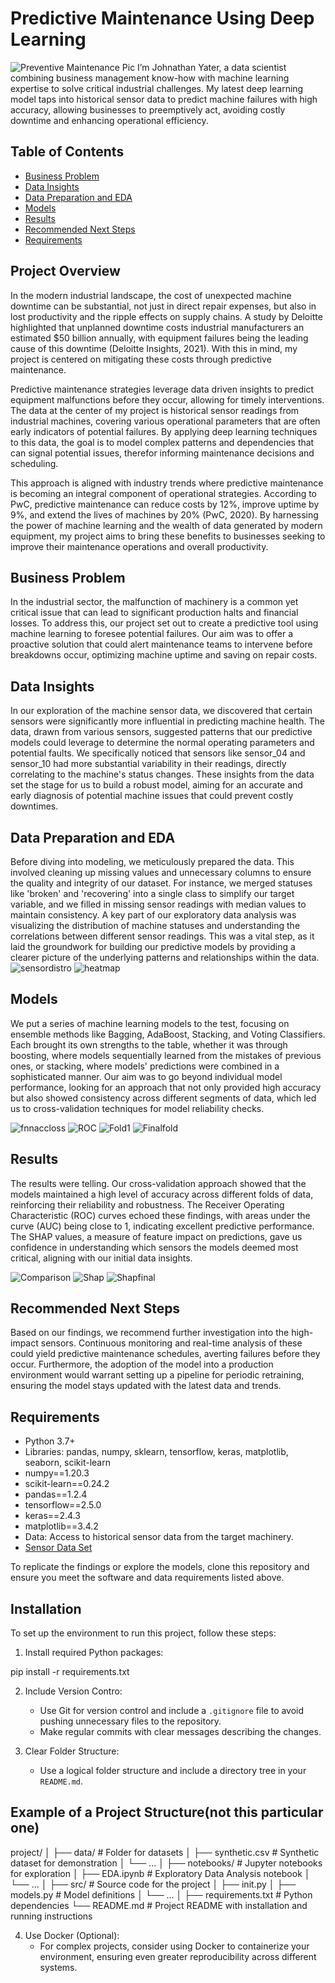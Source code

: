 # Predictive Maintenance Using Deep Learning
![Preventive Maintenance Pic](Pics/preventivemaintenancepic.jpg)
I’m Johnathan Yater, a data scientist combining business management know-how with machine learning expertise to solve critical industrial challenges. My latest deep learning model taps into historical sensor data to predict machine failures with high accuracy, allowing businesses to preemptively act, avoiding costly downtime and enhancing operational efficiency.

## Table of Contents
- [Business Problem](#business-problem)
- [Data Insights](#data-insights)
- [Data Preparation and EDA](#data-preparation-and-eda)
- [Models](#models)
- [Results](#results)
- [Recommended Next Steps](#recommended-next-steps)
- [Requirements](#requirements)

## Project Overview
In the modern industrial landscape, the cost of unexpected machine downtime can be substantial, not just in direct repair expenses, but also in lost productivity and the ripple effects on supply chains. A study by Deloitte highlighted that unplanned downtime costs industrial manufacturers an estimated $50 billion annually, with equipment failures being the leading cause of this downtime (Deloitte Insights, 2021). With this in mind, my project is centered on mitigating these costs through predictive maintenance.

Predictive maintenance strategies leverage data driven insights to predict equipment malfunctions before they occur, allowing for timely interventions. The data at the center of my project is historical sensor readings from industrial machines, covering various operational parameters that are often early indicators of potential failures. By applying deep learning techniques to this data, the goal is to model complex patterns and dependencies that can signal potential issues, therefor informing maintenance decisions and scheduling.

This approach is aligned with industry trends where predictive maintenance is becoming an integral component of operational strategies. According to PwC, predictive maintenance can reduce costs by 12%, improve uptime by 9%, and extend the lives of machines by 20% (PwC, 2020). By harnessing the power of machine learning and the wealth of data generated by modern equipment, my project aims to bring these benefits to businesses seeking to improve their maintenance operations and overall productivity.

## Business Problem
In the industrial sector, the malfunction of machinery is a common yet critical issue that can lead to significant production halts and financial losses. To address this, our project set out to create a predictive tool using machine learning to foresee potential failures. Our aim was to offer a proactive solution that could alert maintenance teams to intervene before breakdowns occur, optimizing machine uptime and saving on repair costs.

## Data Insights
In our exploration of the machine sensor data, we discovered that certain sensors were significantly more influential in predicting machine health. The data, drawn from various sensors, suggested patterns that our predictive models could leverage to determine the normal operating parameters and potential faults. We specifically noticed that sensors like sensor_04 and sensor_10 had more substantial variability in their readings, directly correlating to the machine's status changes. These insights from the data set the stage for us to build a robust model, aiming for an accurate and early diagnosis of potential machine issues that could prevent costly downtimes.

## Data Preparation and EDA
Before diving into modeling, we meticulously prepared the data. This involved cleaning up missing values and unnecessary columns to ensure the quality and integrity of our dataset. For instance, we merged statuses like 'broken' and 'recovering' into a single class to simplify our target variable, and we filled in missing sensor readings with median values to maintain consistency. A key part of our exploratory data analysis was visualizing the distribution of machine statuses and understanding the correlations between different sensor readings. This was a vital step, as it laid the groundwork for building our predictive models by providing a clearer picture of the underlying patterns and relationships within the data.
![sensordistro](Pics/distromachstat.JPG)
![heatmap](Pics/heatmapcapstone.JPG)
## Models
We put a series of machine learning models to the test, focusing on ensemble methods like Bagging, AdaBoost, Stacking, and Voting Classifiers. Each brought its own strengths to the table, whether it was through boosting, where models sequentially learned from the mistakes of previous ones, or stacking, where models' predictions were combined in a sophisticated manner. Our aim was to go beyond individual model performance, looking for an approach that not only provided high accuracy but also showed consistency across different segments of data, which led us to cross-validation techniques for model reliability checks.

![fnnaccloss](Pics/fnnevalaccuracyloss.JPG)
![ROC](Pics/roceval.JPG)
![Fold1](Pics/fold1.JPG)
![Finalfold](Pics/fold5.JPG)



## Results
The results were telling. Our cross-validation approach showed that the models maintained a high level of accuracy across different folds of data, reinforcing their reliability and robustness. The Receiver Operating Characteristic (ROC) curves echoed these findings, with areas under the curve (AUC) being close to 1, indicating excellent predictive performance. The SHAP values, a measure of feature impact on predictions, gave us confidence in understanding which sensors the models deemed most critical, aligning with our initial data insights.

![Comparison](Pics/ensemblecomparison.JPG)
![Shap](Pics/shapevalbaseline.JPG)
![Shapfinal](Pics/shapfinal.JPG)

## Recommended Next Steps
Based on our findings, we recommend further investigation into the high-impact sensors. Continuous monitoring and real-time analysis of these could yield predictive maintenance schedules, averting failures before they occur. Furthermore, the adoption of the model into a production environment would warrant setting up a pipeline for periodic retraining, ensuring the model stays updated with the latest data and trends.
## Requirements
- Python 3.7+
- Libraries: pandas, numpy, sklearn, tensorflow, keras, matplotlib, seaborn, scikit-learn
- numpy==1.20.3
- scikit-learn==0.24.2
- pandas==1.2.4
- tensorflow==2.5.0
- keras==2.4.3
- matplotlib==3.4.2
- Data: Access to historical sensor data from the target machinery.
- [Sensor Data Set](https://www.kaggle.com/datasets/nphantawee/pump-sensor-data/code)

To replicate the findings or explore the models, clone this repository and ensure you meet the software and data requirements listed above.
## Installation
To set up the environment to run this project, follow these steps:

1. Install required Python packages:

pip install -r requirements.txt

2. Include Version Contro:
   - Use Git for version control and include a `.gitignore` file to avoid pushing unnecessary files to the repository.
   - Make regular commits with clear messages describing the changes.

3. Clear Folder Structure:
   - Use a logical folder structure and include a directory tree in your `README.md`.

## Example of a Project Structure(not this particular one)
project/
│
├── data/ # Folder for datasets
│ ├── synthetic.csv # Synthetic dataset for demonstration
│ └── ...
│
├── notebooks/ # Jupyter notebooks for exploration
│ ├── EDA.ipynb # Exploratory Data Analysis notebook
│ └── ...
│
├── src/ # Source code for the project
│ ├── init.py
│ ├── models.py # Model definitions
│ └── ...
│
├── requirements.txt # Python dependencies
└── README.md # Project README with installation and running instructions


4. Use Docker (Optional):
   - For complex projects, consider using Docker to containerize your environment, ensuring even greater reproducibility across different systems.

